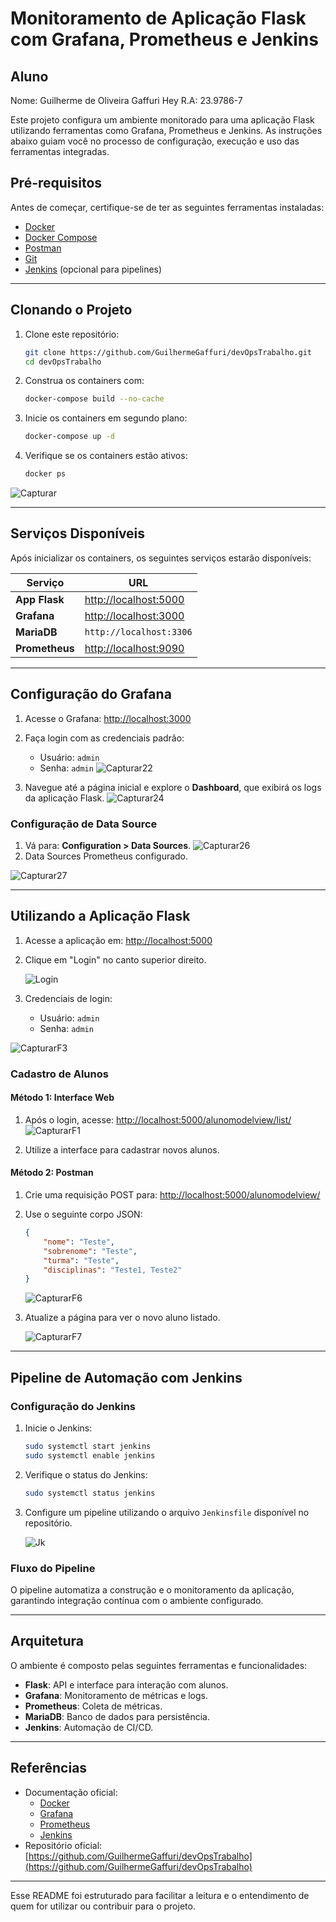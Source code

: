 
# **Monitoramento de Aplicação Flask com Grafana, Prometheus e Jenkins**
## **Aluno**
Nome: Guilherme de Oliveira Gaffuri Hey
R.A: 23.9786-7


Este projeto configura um ambiente monitorado para uma aplicação Flask utilizando ferramentas como Grafana, Prometheus e Jenkins. As instruções abaixo guiam você no processo de configuração, execução e uso das ferramentas integradas.

## **Pré-requisitos**
Antes de começar, certifique-se de ter as seguintes ferramentas instaladas:

- [Docker](https://www.docker.com/)
- [Docker Compose](https://docs.docker.com/compose/)
- [Postman](https://www.postman.com/)
- [Git](https://git-scm.com/)
- [Jenkins](https://www.jenkins.io/) (opcional para pipelines)

---

## **Clonando o Projeto**
1. Clone este repositório:
   ```bash
   git clone https://github.com/GuilhermeGaffuri/devOpsTrabalho.git
   cd devOpsTrabalho
   ```

2. Construa os containers com:
   ```bash
   docker-compose build --no-cache
   ```

3. Inicie os containers em segundo plano:
   ```bash
   docker-compose up -d
   ```

4. Verifique se os containers estão ativos:
   ```bash
   docker ps
   ```
![Capturar](https://github.com/user-attachments/assets/7def12da-a995-498f-817d-75ad63db5d13)

---

## **Serviços Disponíveis**
Após inicializar os containers, os seguintes serviços estarão disponíveis:

| Serviço      | URL                           |
|--------------|-------------------------------|
| **App Flask** | [http://localhost:5000](http://localhost:5000) |
| **Grafana**   | [http://localhost:3000](http://localhost:3000) |
| **MariaDB**   | `http://localhost:3306`       |
| **Prometheus**| [http://localhost:9090](http://localhost:9090) |

---

## **Configuração do Grafana**
1. Acesse o Grafana: [http://localhost:3000](http://localhost:3000)
2. Faça login com as credenciais padrão:
   - Usuário: `admin`
   - Senha: `admin`
    ![Capturar22](https://github.com/user-attachments/assets/5eaa1e7b-4eed-4892-874c-6fd2c2989ff7)



3. Navegue até a página inicial e explore o **Dashboard**, que exibirá os logs da aplicação Flask.
   ![Capturar24](https://github.com/user-attachments/assets/ae31c05b-3b56-4081-938b-4d245def0d7f)




### Configuração de Data Source
1. Vá para: **Configuration > Data Sources**.
   ![Capturar26](https://github.com/user-attachments/assets/2ddf08fc-b869-4d09-87f5-6d291a77045c)
3. Data Sources Prometheus configurado.

  ![Capturar27](https://github.com/user-attachments/assets/96a7f3aa-390b-4a70-a7ea-3072ace2a303)


---

## **Utilizando a Aplicação Flask**
1. Acesse a aplicação em: [http://localhost:5000](http://localhost:5000)
2. Clique em "Login" no canto superior direito.

   ![Login](https://raw.githubusercontent.com/GuilhermeGaffuri/devOpsTrabalho/main/assets/login.png)

3. Credenciais de login:
   - Usuário: `admin`
   - Senha: `admin`
   
![CapturarF3](https://github.com/user-attachments/assets/b117c745-1cea-476b-bcd2-41344141896f)

### Cadastro de Alunos
#### Método 1: Interface Web
1. Após o login, acesse: [http://localhost:5000/alunomodelview/list/](http://localhost:5000/alunomodelview/list/)
   ![CapturarF1](https://github.com/user-attachments/assets/3b42bb48-0d74-4dcd-8c45-2114fe906a55)

3. Utilize a interface para cadastrar novos alunos.

#### Método 2: Postman
1. Crie uma requisição POST para: [http://localhost:5000/alunomodelview/](http://localhost:5000/alunomodelview/)
2. Use o seguinte corpo JSON:
   ```json
   {
       "nome": "Teste",
       "sobrenome": "Teste",
       "turma": "Teste",
       "disciplinas": "Teste1, Teste2"
   }
   ```
   ![CapturarF6](https://github.com/user-attachments/assets/18e3e589-cff4-4334-85ad-0e28e400a84f)

3. Atualize a página para ver o novo aluno listado.

   ![CapturarF7](https://github.com/user-attachments/assets/ad2ee6a7-cc2e-4ef3-bbd4-4a6c9d74935a)


---

## **Pipeline de Automação com Jenkins**
### Configuração do Jenkins
1. Inicie o Jenkins:
   ```bash
   sudo systemctl start jenkins
   sudo systemctl enable jenkins
   ```

2. Verifique o status do Jenkins:
   ```bash
   sudo systemctl status jenkins
   ```

3. Configure um pipeline utilizando o arquivo `Jenkinsfile` disponível no repositório.

   ![Jk](https://github.com/user-attachments/assets/2cd31f7d-b082-4981-a7ea-505c42704982)


### Fluxo do Pipeline
O pipeline automatiza a construção e o monitoramento da aplicação, garantindo integração contínua com o ambiente configurado.

---

## **Arquitetura**
O ambiente é composto pelas seguintes ferramentas e funcionalidades:
- **Flask**: API e interface para interação com alunos.
- **Grafana**: Monitoramento de métricas e logs.
- **Prometheus**: Coleta de métricas.
- **MariaDB**: Banco de dados para persistência.
- **Jenkins**: Automação de CI/CD.

---

## **Referências**
- Documentação oficial:
  - [Docker](https://docs.docker.com/)
  - [Grafana](https://grafana.com/docs/)
  - [Prometheus](https://prometheus.io/docs/)
  - [Jenkins](https://www.jenkins.io/doc/)
- Repositório oficial: [https://github.com/GuilhermeGaffuri/devOpsTrabalho](https://github.com/GuilhermeGaffuri/devOpsTrabalho)

---

Esse README foi estruturado para facilitar a leitura e o entendimento de quem for utilizar ou contribuir para o projeto.
